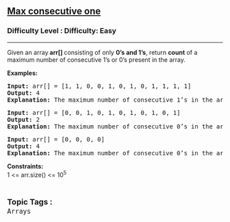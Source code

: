 <h2><a href="https://www.geeksforgeeks.org/problems/max-consecutive-one/1?page=1&category=Arrays,Mathematical,Strings,STL,Matrix,Map,prefix-sum,Merge%20Sort,Kadane&difficulty=Basic,Easy&status=unsolved&sortBy=accuracy">Max consecutive one</a></h2><h3>Difficulty Level : Difficulty: Easy</h3><hr><div class="problems_problem_content__Xm_eO"><p>Given an array<strong> arr[] </strong>consisting of only <strong>0’s and 1’s</strong>, return <strong>count</strong> of a maximum number of consecutive 1’s or 0’s present in the array.&nbsp;</p>
<p><strong>Examples:</strong></p>
<pre><strong>Input: </strong>arr[] = [1, 1, 0, 0, 1, 0, 1, 0, 1, 1, 1, 1]<strong><br></strong><strong>Output: </strong>4<strong><br></strong><strong>Explanation: </strong>The maximum number of consecutive 1’s in the array is 4 from index 8-11.</pre>
<pre><strong>Input: </strong>arr[] = [0, 0, 1, 0, 1, 0, 1, 0, 1, 0, 1]<strong><br></strong><strong>Output: </strong>2<strong><br></strong><strong>Explanation: </strong>The maximum number of consecutive 0’s in the array is 2 from index 0-1.</pre>
<pre><strong>Input: </strong>arr[] = [0, 0, 0, 0]<strong><br></strong><strong>Output: </strong>4<br><strong>Explanation: </strong>The maximum number of consecutive 0’s in the array is 4.</pre>
<p><strong>Constraints:<br></strong>1 &lt;= arr.size() &lt;= 10<sup>5</sup></p></div><br><p><span style=font-size:18px><strong>Topic Tags : </strong><br><code>Arrays</code>&nbsp;